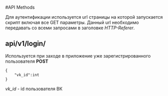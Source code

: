 #API Methods

Для аутентификации используется url страницы на которой запускается скрипт включая все GET параметры. Данный url необходимо передавать со всеми запросами в заголовке *HTTP-Referer*.

## api/v1/login/
Используется при заходе в приложение уже зарегистрированного пользователя
**POST**

    {
        "vk_id":int
    }

*vk_id* - id пользователя ВК
